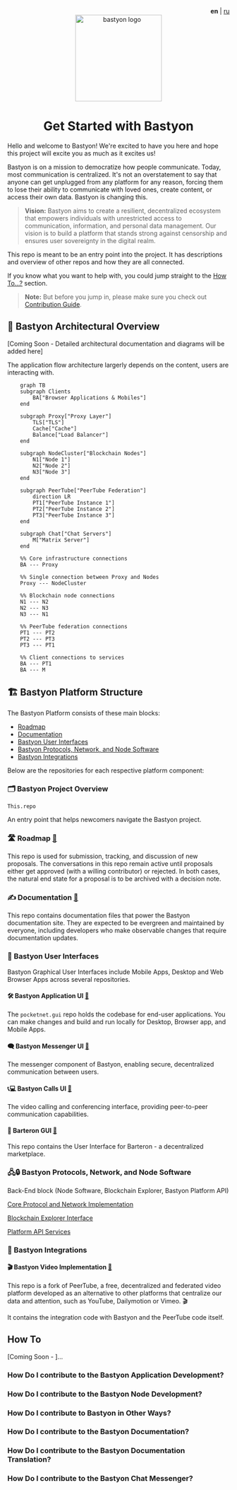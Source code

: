 <!--
-  [x] Update readme.md with what this repo is all about
-  [ ] Share this information with stakeholders
-->

<div align="right">
  <b>en</b> | <a href="readme_ru.md">ru</a>
</div>

<div align="center">
  <img src="bastyon-logo-256x256.png" width="196" alt="bastyon logo">
</div>

<div align="center">

# Get Started with Bastyon

</div>

Hello and welcome to Bastyon! We're excited to have you here and hope this project will excite you as much as it excites us!

Bastyon is on a mission to democratize how people communicate. Today, most communication is centralized. It's not an overstatement to say that anyone can get unplugged from any platform for any reason, forcing them to lose their ability to communicate with loved ones, create content, or access their own data. Bastyon is changing this.

>**Vision:**
Bastyon aims to create a resilient, decentralized ecosystem that empowers individuals with unrestricted access to communication, information, and personal data management. Our vision is to build a platform that stands strong against censorship and ensures user sovereignty in the digital realm.

This repo is meant to be an entry point into the project. It has descriptions and overview of other repos and how they are all connected.

If you know what you want to help with, you could jump straight to the [How To...?](#how-to) section.

> **Note:** But before you jump in, please make sure you check out [Contribution Guide](contribution.md). 

## 📝 Bastyon Architectural Overview

[Coming Soon - Detailed architectural documentation and diagrams will be added here]

The application flow architecture largerly depends on the content, users are interacting with.

```mermaid
    graph TB
    subgraph Clients
        BA["Browser Applications & Mobiles"]
    end

    subgraph Proxy["Proxy Layer"]
        TLS["TLS"]
        Cache["Cache"]
        Balance["Load Balancer"]
    end

    subgraph NodeCluster["Blockchain Nodes"]
        N1["Node 1"]
        N2["Node 2"]
        N3["Node 3"]
    end

    subgraph PeerTube["PeerTube Federation"]
        direction LR
        PT1["PeerTube Instance 1"]
        PT2["PeerTube Instance 2"]
        PT3["PeerTube Instance 3"]
    end

    subgraph Chat["Chat Servers"]
        M["Matrix Server"]
    end

    %% Core infrastructure connections
    BA --- Proxy
    
    %% Single connection between Proxy and Nodes
    Proxy --- NodeCluster
    
    %% Blockchain node connections
    N1 --- N2
    N2 --- N3
    N3 --- N1
    
    %% PeerTube federation connections
    PT1 --- PT2
    PT2 --- PT3
    PT3 --- PT1
    
    %% Client connections to services
    BA --- PT1
    BA --- M
```


## 🏗️ Bastyon Platform Structure

The Bastyon Platform consists of these main blocks:

- [Roadmap](#roadmap)
- [Documentation](#documentation)
- [Bastyon User Interfaces](#bastyon-user-interfaces)
- [Bastyon Protocols, Network, and Node Software](#bastyon-protocols-network-and-node-software)
- [Bastyon Integrations](#bastyon-integrations)

Below are the repositories for each respective platform component:


### 🗂️ Bastyon Project Overview

`This.repo`

An entry point that helps newcomers navigate the Bastyon project.


### 🛣️ Roadmap [🔗](https://github.com/pocketnetteam/roadmap)

This repo is used for submission, tracking, and discussion of new proposals. The conversations in this repo remain active until proposals either get approved (with a willing contributor) or rejected. In both cases, the natural end state for a proposal is to be archived with a decision note.


### ✍️ Documentation [🔗](https://github.com/pocketnetteam/documentation)

This repo contains documentation files that power the Bastyon documentation site. They are expected to be evergreen and maintained by everyone, including developers who make observable changes that require documentation updates.


### 🎨 Bastyon User Interfaces

Bastyon Graphical User Interfaces include Mobile Apps, Desktop and Web Browser Apps across several repositories.


#### 🛠️ Bastyon Application UI [🔗](https://github.com/pocketnetteam/pocketnet.gui)

The `pocketnet.gui` repo holds the codebase for end-user applications. You can make changes and build and run locally for Desktop, Browser app, and Mobile Apps.


#### 🗨️ Bastyon Messenger UI [🔗](https://github.com/pocketnetteam/bastyon-chat)

The messenger component of Bastyon, enabling secure, decentralized communication between users.


#### 📞💻 Bastyon Calls UI [🔗](https://github.com/pocketnetteam/bastyon-video)

The video calling and conferencing interface, providing peer-to-peer communication capabilities.


#### 🔄 Barteron GUI [🔗](https://github.com/pocketnetteam/barteron.gui)

This repo contains the User Interface for Barteron - a decentralized marketplace.



### 🖧🔒 Bastyon Protocols, Network, and Node Software

Back-End block (Node Software, Blockchain Explorer, Bastyon Platform API)

[Core Protocol and Network Implementation](https://github.com/pocketnetteam/pocketnet.core)

[Blockchain Explorer Interface](https://github.com/pocketnetteam/pocketnet.explorer)

[Platform API Services](https://github.com/pocketnetteam/pocketnet-proxy-api)


### 🧩 Bastyon Integrations

#### 🎬 Bastyon Video Implementation [🔗](https://github.com/pocketnetteam/bastyon-video)

This repo is a fork of PeerTube, a free, decentralized and federated video platform developed as an alternative to other platforms that centralize our data and attention, such as YouTube, Dailymotion or Vimeo. 🎬

It contains the integration code with Bastyon and the PeerTube code itself.


## How To

[Coming Soon - ]...

### How Do I contribute to the Bastyon Application Development?
### How Do I contribute to the Bastyon Node Development?
### How Do I contribute to Bastyon in Other Ways?
### How Do I contribute to the Bastyon Documentation?
### How Do I contribute to the Bastyon Documentation Translation?
### How Do I contribute to the Bastyon Chat Messenger?

